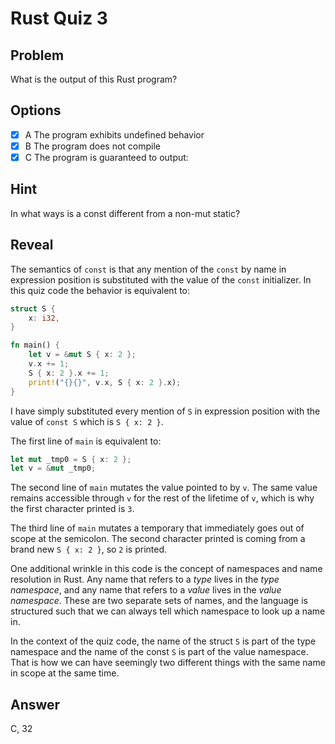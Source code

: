 # Rust Quiz 3

## Problem
What is the output of this Rust program?

## Options
- [x] A The program exhibits undefined behavior
- [x] B The program does not compile
- [x] C The program is guaranteed to output:

## Hint
In what ways is a const different from a non-mut static?

## Reveal
The semantics of `const` is that any mention of the `const` by name in expression position is substituted with the value of the `const` initializer. 
In this quiz code the behavior is equivalent to:
```rust
struct S {
    x: i32,
}

fn main() {
    let v = &mut S { x: 2 };
    v.x += 1;
    S { x: 2 }.x += 1;
    print!("{}{}", v.x, S { x: 2 }.x);
}
```

I have simply substituted every mention of `S` in expression position with the value of `const S` which is `S { x: 2 }`.

The first line of `main` is equivalent to:
```rust
let mut _tmp0 = S { x: 2 };
let v = &mut _tmp0;
```

The second line of `main` mutates the value pointed to by `v`. 
The same value remains accessible through `v` for the rest of the lifetime of `v`, 
which is why the first character printed is `3`.

The third line of `main` mutates a temporary that immediately goes out of scope at the semicolon. 
The second character printed is coming from a brand new `S { x: 2 }`, so `2` is printed.

One additional wrinkle in this code is the concept of namespaces and name resolution in Rust. 
Any name that refers to a _type_ lives in the _type namespace_, and any name that refers to a _value_ lives in the _value namespace_. 
These are two separate sets of names, and the language is structured such that we can always tell which namespace to look up a name in.

In the context of the quiz code, the name of the struct `S` is part of the type namespace and the name of the const `S` is part of the value namespace. 
That is how we can have seemingly two different things with the same name in scope at the same time.

## Answer
C, 32